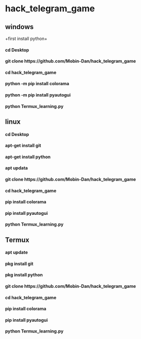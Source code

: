 # hack_telegram_game
<h2>windows</h2>
+first install python+
<h4>cd Desktop</h4>
<h4>git clone https://github.com/Mobin-Dan/hack_telegram_game</h4>
<h4>cd hack_telegram_game</h4>
<h4>python -m pip install colorama</h4>
<h4>python -m pip install pyautogui</h4>
<h4>python Termux_learning.py</h4>

<h2>linux</h2>
<h4>cd Desktop</h4>
<h4>apt-get install git</h4>
<h4>apt-get install python</h4>
<h4>apt updata</h4>
<h4>git clone https://github.com/Mobin-Dan/hack_telegram_game</h4>
<h4>cd hack_telegram_game</h4>
<h4>pip install colorama</h4>
<h4>pip install pyautogui</h4>
<h4>python Termux_learning.py</h4>

<h2>Termux</h2>
<h4>apt update</h4>
<h4>pkg install git</h4>
<h4>pkg install python</h4>
<h4>git clone https://github.com/Mobin-Dan/hack_telegram_game</h4>
<h4>cd hack_telegram_game</h4>
<h4>pip install colorama</h4>
<h4>pip install pyautogui</h4>
<h4>python Termux_learning.py</h4>

